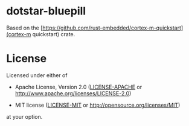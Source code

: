 # dotstar-bluepill

Based on the [https://github.com/rust-embedded/cortex-m-quickstart](cortex-m quickstart) crate.


# License

Licensed under either of

- Apache License, Version 2.0 ([LICENSE-APACHE](LICENSE-APACHE) or
  http://www.apache.org/licenses/LICENSE-2.0)

- MIT license ([LICENSE-MIT](LICENSE-MIT) or http://opensource.org/licenses/MIT)

at your option.

